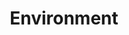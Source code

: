 ---
layout: post
title: Environment
description: An __Object__ that is defined relative to a particular __Actor__. It is seperated from an __Actor__ by an __Actor Boundary__, and encompasses all content needed to process any relevant __Events__.
---
